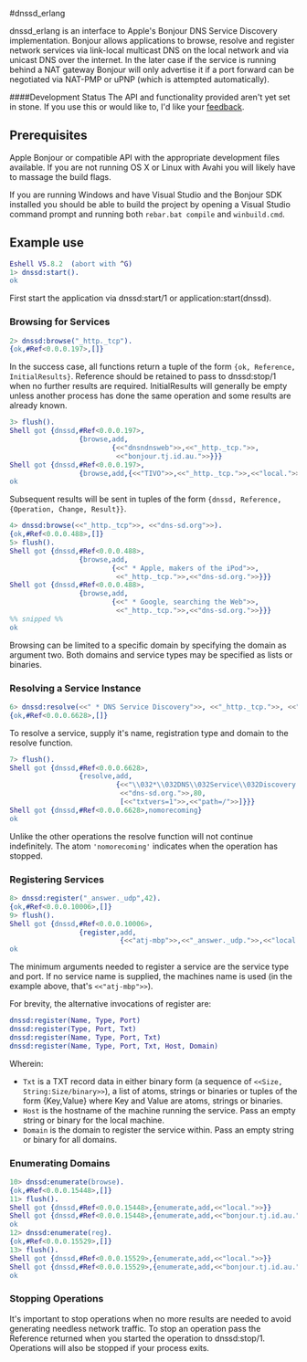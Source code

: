 #dnssd_erlang

dnssd_erlang is an interface to Apple's Bonjour DNS Service Discovery implementation. Bonjour allows applications to browse, resolve and register network services via link-local multicast DNS on the local network and via unicast DNS over the internet. In the later case if the service is running behind a NAT gateway Bonjour will only advertise it if a port forward can be negotiated via NAT-PMP or uPNP (which is attempted automatically).

####Development Status
The API and functionality provided aren't yet set in stone. If you use this or would like to, I'd like your [feedback](http://andrew.tj.id.au/email).

## Prerequisites

Apple Bonjour or compatible API with the appropriate development files available. If you are not running OS X or Linux with Avahi you will likely have to massage the build flags.

If you are running Windows and have Visual Studio and the Bonjour SDK installed you should be able to build the project by opening a Visual Studio command prompt and running both `rebar.bat compile` and `winbuild.cmd`.

## Example use

``` erlang
Eshell V5.8.2  (abort with ^G)
1> dnssd:start().
ok
```

First start the application via dnssd:start/1 or application:start(dnssd).

### Browsing for Services

``` erlang
2> dnssd:browse("_http._tcp").
{ok,#Ref<0.0.0.197>,[]}
```

In the success case, all functions return a tuple of the form `{ok, Reference, InitialResults}`. Reference should be retained to pass to dnssd:stop/1 when no further results are required. InitialResults will generally be empty unless another process has done the same operation and some results are already known.

``` erlang
3> flush().
Shell got {dnssd,#Ref<0.0.0.197>,
                 {browse,add,
                         {<<"dnsndnsweb">>,<<"_http._tcp.">>,
                          <<"bonjour.tj.id.au.">>}}}
Shell got {dnssd,#Ref<0.0.0.197>,
                 {browse,add,{<<"TIVO">>,<<"_http._tcp.">>,<<"local.">>}}}
ok
```
Subsequent results will be sent in tuples of the form `{dnssd, Reference, {Operation, Change, Result}}`.

``` erlang
4> dnssd:browse(<<"_http._tcp">>, <<"dns-sd.org">>).
{ok,#Ref<0.0.0.488>,[]}
5> flush().
Shell got {dnssd,#Ref<0.0.0.488>,
                 {browse,add,
                         {<<" * Apple, makers of the iPod">>,
                          <<"_http._tcp.">>,<<"dns-sd.org.">>}}}
Shell got {dnssd,#Ref<0.0.0.488>,
                 {browse,add,
                         {<<" * Google, searching the Web">>,
                          <<"_http._tcp.">>,<<"dns-sd.org.">>}}}
%% snipped %%
ok
```

Browsing can be limited to a specific domain by specifying the domain as argument two. Both domains and service types may be specified as lists or binaries.

### Resolving a Service Instance

``` erlang
6> dnssd:resolve(<<" * DNS Service Discovery">>, <<"_http._tcp.">>, <<"dns-sd.org.">>). 
{ok,#Ref<0.0.0.6628>,[]}
```

To resolve a service, supply it's name, registration type and domain to the resolve function.

``` erlang
7> flush().
Shell got {dnssd,#Ref<0.0.0.6628>,
                 {resolve,add,
                          {<<"\\032*\\032DNS\\032Service\\032Discovery._http._tcp.dns-sd.org.">>,
                           <<"dns-sd.org.">>,80,
                           [<<"txtvers=1">>,<<"path=/">>]}}}
Shell got {dnssd,#Ref<0.0.0.6628>,nomorecoming}
ok
```

Unlike the other operations the resolve function will not continue indefinitely. The atom `'nomorecoming'` indicates when the operation has stopped.

### Registering Services

``` erlang
8> dnssd:register("_answer._udp",42).
{ok,#Ref<0.0.0.10006>,[]}
9> flush().
Shell got {dnssd,#Ref<0.0.0.10006>,
                 {register,add,
                           {<<"atj-mbp">>,<<"_answer._udp.">>,<<"local.">>}}}
ok
```
The minimum arguments needed to register a service are the service type and port. If no service name is supplied, the machines name is used (in the example above, that's `<<"atj-mbp">>`).

For brevity, the alternative invocations of register are:
``` erlang
dnssd:register(Name, Type, Port)
dnssd:register(Type, Port, Txt)
dnssd:register(Name, Type, Port, Txt)
dnssd:register(Name, Type, Port, Txt, Host, Domain)
```
Wherein:

 * `Txt` is a TXT record data in either binary form (a sequence of `<<Size, String:Size/binary>>`), a list of atoms, strings or binaries or tuples of the form {Key,Value} where Key and Value are atoms, strings or binaries.
 * `Host` is the hostname of the machine running the service. Pass an empty string or binary for the local machine.
 * `Domain` is the domain to register the service within. Pass an empty string or binary for all domains.

### Enumerating Domains

``` erlang
10> dnssd:enumerate(browse).
{ok,#Ref<0.0.0.15448>,[]}
11> flush().
Shell got {dnssd,#Ref<0.0.0.15448>,{enumerate,add,<<"local.">>}}
Shell got {dnssd,#Ref<0.0.0.15448>,{enumerate,add,<<"bonjour.tj.id.au.">>}}
ok
12> dnssd:enumerate(reg).
{ok,#Ref<0.0.0.15529>,[]}
13> flush().
Shell got {dnssd,#Ref<0.0.0.15529>,{enumerate,add,<<"local.">>}}
Shell got {dnssd,#Ref<0.0.0.15529>,{enumerate,add,<<"bonjour.tj.id.au.">>}}
ok
```

### Stopping Operations

It's important to stop operations when no more results are needed to avoid generating needless network traffic. To stop an operation pass the Reference returned when you started the operation to dnssd:stop/1. Operations will also be stopped if your process exits.